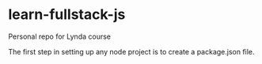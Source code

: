 # learn-fullstack-js
Personal repo for Lynda course

The first step in setting up any node project is to create a package.json file.
